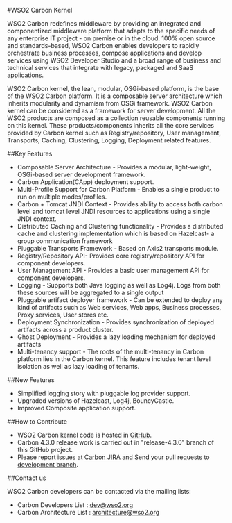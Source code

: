 #WSO2 Carbon Kernel

WSO2 Carbon redefines middleware by providing an integrated and componentized middleware platform that adapts to the specific needs of any enterprise IT project - on premise or in the cloud. 100% open source and standards-based, WSO2 Carbon enables developers to rapidly orchestrate business processes, compose applications and develop services using WSO2 Developer Studio and a broad range of business and technical services that integrate with legacy, packaged and SaaS applications.

WSO2 Carbon kernel, the lean, modular, OSGi-based platform, is the base of the WSO2 Carbon platform. It is a composable server architecture which inherits modularity and dynamism from OSGi framework. WSO2 Carbon kernel can be considered as a framework for server development. All the WSO2 products are composed as a collection reusable components running on this kernel. These products/components inherits all the core services provided by Carbon kernel such as Registry/repository, User management, Transports, Caching, Clustering, Logging, Deployment related features.

##Key Features
* Composable Server Architecture - Provides a modular, light-weight, OSGi-based server development framework.
* Carbon Application(CApp) deployment support.
* Multi-Profile Support for Carbon Platform - Enables a single product to run on multiple modes/profiles.
* Carbon + Tomcat JNDI Context - Provides ability to access both carbon level and tomcat level JNDI resources to applications using a single JNDI context.
* Distributed Caching and Clustering functionality - Provides a distributed cache and clustering implementation which is based on Hazelcast- a group communication framework
* Pluggable Transports Framework - Based on Axis2 transports module.
* Registry/Repository API- Provides core registry/repository API for component developers.
* User Management API - Provides a basic user management API for component developers.
* Logging - Supports both Java logging as well as Log4j. Logs from both these sources will be aggregated to a single output
* Pluggable artifact deployer framework - Can be extended to deploy any kind of artifacts such as Web services, Web apps, Business processes, Proxy services, User stores etc.
* Deployment Synchronization - Provides synchronization of deployed artifacts across a product cluster.
* Ghost Deployment - Provides a lazy loading mechanism for deployed artifacts</li>
* Multi-tenancy support - The roots of the multi-tenancy in Carbon platform lies in the Carbon kernel. This feature includes tenant level isolation as well as lazy loading of tenants.

##New Features
* Simplified logging story with pluggable log provider support.
* Upgraded versions of Hazelcast, Log4j, BouncyCastle.
* Improved Composite application support.


##How to Contribute

* WSO2 Carbon kernel code is hosted in [GitHub](https://github.com/wso2/carbon4-kernel/).
* Carbon 4.3.0 release work is carried out in "release-4.3.0" branch of this GitHub project.
* Please report issues at [Carbon JIRA](https://wso2.org/jira/browse/CARBON) and Send your pull requests to [development branch](https://github.com/wso2/carbon4-kernel/tree/development).

##Contact us

WSO2 Carbon developers can be contacted via the mailing lists:

* Carbon Developers List : dev@wso2.org
* Carbon Architecture List : architecture@wso2.org
